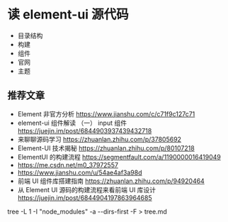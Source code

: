 # 读 element-ui 源代码

- 目录结构
- 构建
- 组件
- 官网
- 主题

## 推荐文章

- Element 非官方分析 https://www.jianshu.com/c/c71f9c127c71
- element-ui 组件解读 （一） input 组件 https://juejin.im/post/6844903937439432718
- 来聊聊源码学习 https://zhuanlan.zhihu.com/p/37805692
- Element-UI 技术揭秘 https://zhuanlan.zhihu.com/p/80107218
- ElementUI 的构建流程 https://segmentfault.com/a/1190000016419049
- https://me.csdn.net/m0_37972557
- https://www.jianshu.com/u/54ae4af3a98d
- 前端 UI 组件库搭建指南 https://zhuanlan.zhihu.com/p/94920464
- 从 Element UI 源码的构建流程来看前端 UI 库设计 https://juejin.im/post/6844904197863964685

tree -L 1 -I "node_modules" -a --dirs-first -F > tree.md
